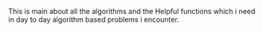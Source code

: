 This is main about all the algorithms and the Helpful functions which i need in day to day algorithm based problems i encounter.
